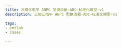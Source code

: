 ```yaml
---
title: 三相三电平 ANPC 型换流器-ADC-标准化模型-v1
description: 三相三电平 ANPC 型换流器-ADC-标准化模型-v1

tags:
- emtlab
- cases

---
```


<!-- import DocCardList from '@theme/DocCardList';

<DocCardList /> -->